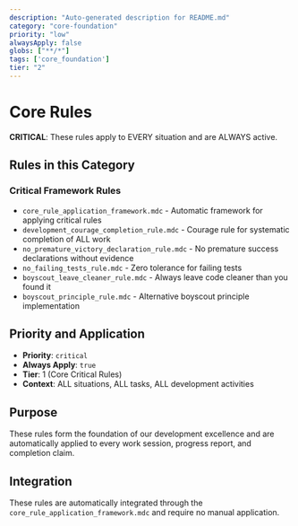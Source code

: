 ```yaml
---
description: "Auto-generated description for README.md"
category: "core-foundation"
priority: "low"
alwaysApply: false
globs: ["**/*"]
tags: ['core_foundation']
tier: "2"
---
```


# Core Rules

**CRITICAL**: These rules apply to EVERY situation and are ALWAYS active.

## Rules in this Category

### **Critical Framework Rules**
- `core_rule_application_framework.mdc` - Automatic framework for applying critical rules
- `development_courage_completion_rule.mdc` - Courage rule for systematic completion of ALL work
- `no_premature_victory_declaration_rule.mdc` - No premature success declarations without evidence
- `no_failing_tests_rule.mdc` - Zero tolerance for failing tests
- `boyscout_leave_cleaner_rule.mdc` - Always leave code cleaner than you found it
- `boyscout_principle_rule.mdc` - Alternative boyscout principle implementation

## Priority and Application

- **Priority**: `critical`
- **Always Apply**: `true`
- **Tier**: 1 (Core Critical Rules)
- **Context**: ALL situations, ALL tasks, ALL development activities

## Purpose

These rules form the foundation of our development excellence and are automatically applied to every work session, progress report, and completion claim.

## Integration

These rules are automatically integrated through the `core_rule_application_framework.mdc` and require no manual application.
